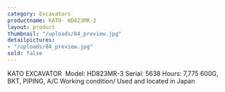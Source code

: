 ```yaml
---
category: Excavators
productname: KATO- HD823MR-3
layout: product
thumbnail: "/uploads/84_preview.jpg"
detailpictures:
- "/uploads/84_preview.jpg"
sold: false
---
```


KATO EXCAVATOR&nbsp;
Model:&nbsp;HD823MR-3
Serial:&nbsp;5638
Hours:&nbsp;7,775
600G, BKT, PIPING, A/C
Working condition/ Used and located in Japan


